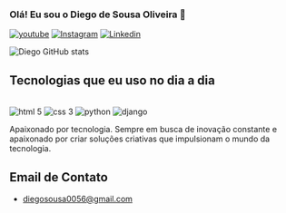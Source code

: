### Olá! Eu sou o Diego de Sousa Oliveira 👋

[![youtube](https://img.shields.io/badge/YouTube-FF0000?style=for-the-badge&logo=youtube&logoColor=white)](https://youtube.com/@diegooliveira740?si=XN7mW7J5d1lZ5_wE)
[![Instagram](https://img.shields.io/badge/Instagram-E4405F?style=for-the-badge&logo=instagram&logoColor=white)](https://www.instagram.com/infortec191?igsh=MW45Y2VwcmM3bjRoNA==)
[![Linkedin](https://img.shields.io/badge/LinkedIn-0077B5?style=for-the-badge&logo=linkedin&logoColor=white)](linkedin.com/in/diego-sousa-8210ab225)

![Diego GitHub stats](https://github-readme-stats.vercel.app/api?username=DiegoSousaOliveira&show_icons=true&theme=radical)

## Tecnologias que eu uso no dia a dia
<div style="display: inline_block"><br/>
    <img alt="html 5" src="https://img.shields.io/badge/HTML5-E34F26?style=for-the-badge&logo=html5&logoColor=white"/>
    <img alt="css 3" src="https://img.shields.io/badge/CSS3-1572B6?style=for-the-badge&logo=css3&logoColor=white"/>
    <img alt="python" src="https://img.shields.io/badge/Python-3776AB?style=for-the-badge&logo=python&logoColor=white"/>
    <img alt="django" src="https://img.shields.io/badge/Django-092E20?style=for-the-badge&logo=django&logoColor=white"/>
</div>

Apaixonado por tecnologia. Sempre em busca de inovação constante e apaixonado por criar soluções criativas que impulsionam o mundo da tecnologia.

## Email de Contato
 - diegosousa0056@gmail.com
